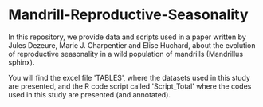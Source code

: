 # Mandrill-Reproductive-Seasonality

In this repository, we provide data and scripts used in a paper written by Jules Dezeure, Marie J. Charpentier and Elise Huchard, about the evolution of reproductive seasonality in a wild population of mandrills (Mandrillus sphinx). 

You will find the excel file 'TABLES', where the datasets used in this study are presented, and the R code script called 'Script_Total' where the codes used in this study are presented (and annotated). 


